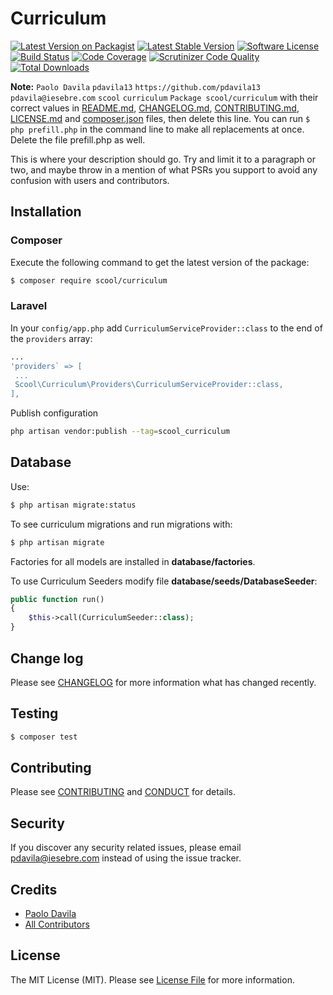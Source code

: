 # Curriculum

[![Latest Version on Packagist][ico-version]][link-packagist]
[![Latest Stable Version](https://poser.pugx.org/pdavila13/curriculum/v/stable.png)](https://packagist.org/packages/pdavila13/curriculum)
[![Software License](https://img.shields.io/badge/license-MIT-brightgreen.svg?style=flat-square)](LICENSE.md)
[![Build Status](https://travis-ci.org/pdavila13/curriculum.svg?branch=master)](https://travis-ci.org/pdavila13/curriculum)
[![Code Coverage](https://scrutinizer-ci.com/g/pdavila13/curriculum/badges/coverage.png?b=master)](https://scrutinizer-ci.com/g/pdavila13/curriculum/?branch=master)
[![Scrutinizer Code Quality](https://scrutinizer-ci.com/g/pdavila13/curriculum/badges/quality-score.png?b=master)](https://scrutinizer-ci.com/g/pdavila13/curriculum/?branch=master)
[![Total Downloads](https://poser.pugx.org/pdavila13/curriculum/downloads.png)](https://packagist.org/packages/pdavila13/curriculum)

**Note:** ```Paolo Davila``` ```pdavila13``` ```https://github.com/pdavila13``` ```pdavila@iesebre.com``` ```scool``` ```curriculum``` ```Package scool/curriculum``` with their correct values in [README.md](README.md), [CHANGELOG.md](CHANGELOG.md), [CONTRIBUTING.md](CONTRIBUTING.md), [LICENSE.md](LICENSE.md) and [composer.json](composer.json) files, then delete this line. You can run `$ php prefill.php` in the command line to make all replacements at once. Delete the file prefill.php as well.

This is where your description should go. Try and limit it to a paragraph or two, and maybe throw in a mention of what
PSRs you support to avoid any confusion with users and contributors.

## Installation

### Composer

Execute the following command to get the latest version of the package:

```bash
$ composer require scool/curriculum
```

### Laravel

In your `config/app.php` add `CurriculumServiceProvider::class` to the end of the `providers` array:

```php
...
'providers` => [
 ...
 Scool\Curriculum\Providers\CurriculumServiceProvider::class,
],
```

Publish configuration

```bash
php artisan vendor:publish --tag=scool_curriculum
```

## Database ##

Use:

```bash
$ php artisan migrate:status
```

To see curriculum migrations and run migrations with:

```bash
$ php artisan migrate
```

Factories for all models are installed in **database/factories**.

To use Curriculum Seeders modify file **database/seeds/DatabaseSeeder**:

```php
public function run()
{
    $this->call(CurriculumSeeder::class);
}
```

## Change log

Please see [CHANGELOG](CHANGELOG.md) for more information what has changed recently.

## Testing

``` bash
$ composer test
```

## Contributing

Please see [CONTRIBUTING](CONTRIBUTING.md) and [CONDUCT](CONDUCT.md) for details.

## Security

If you discover any security related issues, please email pdavila@iesebre.com instead of using the issue tracker.

## Credits

- [Paolo Davila][link-author]
- [All Contributors][link-contributors]

## License

The MIT License (MIT). Please see [License File](LICENSE.md) for more information.

[ico-version]: https://img.shields.io/packagist/v/scool/curriculum.svg?style=flat-square
[ico-license]: https://img.shields.io/badge/license-MIT-brightgreen.svg?style=flat-square
[ico-travis]: https://img.shields.io/travis/scool/curriculum/master.svg?style=flat-square
[ico-scrutinizer]: https://img.shields.io/scrutinizer/coverage/g/scool/curriculum.svg?style=flat-square
[ico-code-quality]: https://img.shields.io/scrutinizer/g/scool/curriculum.svg?style=flat-square
[ico-downloads]: https://img.shields.io/packagist/dt/scool/curriculum.svg?style=flat-square

[link-packagist]: https://packagist.org/packages/scool/curriculum
[link-travis]: https://travis-ci.org/scool/curriculum
[link-scrutinizer]: https://scrutinizer-ci.com/g/scool/curriculum/code-structure
[link-code-quality]: https://scrutinizer-ci.com/g/scool/curriculum
[link-downloads]: https://packagist.org/packages/scool/curriculum
[link-author]: https://github.com/pdavila13
[link-contributors]: ../../contributors